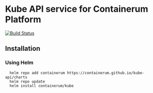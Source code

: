 # Kube API service for Containerum Platform

[![Build Status](https://travis-ci.org/containerum/kube-api.svg?branch=master)](https://travis-ci.org/containerum/kube-api)

## Installation

### Using Helm

```
  helm repo add containerum https://containerum.github.io/kube-api/charts
  helm repo update
  helm install containerum/kube
```
